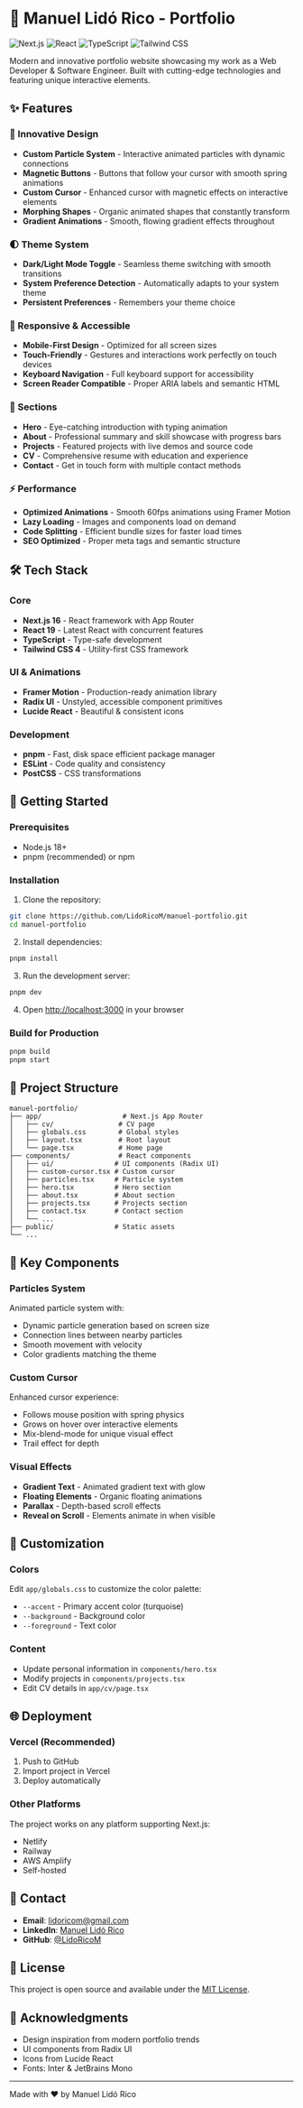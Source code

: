 # 🚀 Manuel Lidó Rico - Portfolio

![Next.js](https://img.shields.io/badge/Next.js-16.0-black?style=flat&logo=next.js)
![React](https://img.shields.io/badge/React-19.2-blue?style=flat&logo=react)
![TypeScript](https://img.shields.io/badge/TypeScript-5.0-blue?style=flat&logo=typescript)
![Tailwind CSS](https://img.shields.io/badge/Tailwind-4.1-38bdf8?style=flat&logo=tailwind-css)

Modern and innovative portfolio website showcasing my work as a Web Developer & Software Engineer. Built with cutting-edge technologies and featuring unique interactive elements.

## ✨ Features

### 🎨 Innovative Design
- **Custom Particle System** - Interactive animated particles with dynamic connections
- **Magnetic Buttons** - Buttons that follow your cursor with smooth spring animations
- **Custom Cursor** - Enhanced cursor with magnetic effects on interactive elements
- **Morphing Shapes** - Organic animated shapes that constantly transform
- **Gradient Animations** - Smooth, flowing gradient effects throughout

### 🌓 Theme System
- **Dark/Light Mode Toggle** - Seamless theme switching with smooth transitions
- **System Preference Detection** - Automatically adapts to your system theme
- **Persistent Preferences** - Remembers your theme choice

### 📱 Responsive & Accessible
- **Mobile-First Design** - Optimized for all screen sizes
- **Touch-Friendly** - Gestures and interactions work perfectly on touch devices
- **Keyboard Navigation** - Full keyboard support for accessibility
- **Screen Reader Compatible** - Proper ARIA labels and semantic HTML

### 🎯 Sections
- **Hero** - Eye-catching introduction with typing animation
- **About** - Professional summary and skill showcase with progress bars
- **Projects** - Featured projects with live demos and source code
- **CV** - Comprehensive resume with education and experience
- **Contact** - Get in touch form with multiple contact methods

### ⚡ Performance
- **Optimized Animations** - Smooth 60fps animations using Framer Motion
- **Lazy Loading** - Images and components load on demand
- **Code Splitting** - Efficient bundle sizes for faster load times
- **SEO Optimized** - Proper meta tags and semantic structure

## 🛠️ Tech Stack

### Core
- **Next.js 16** - React framework with App Router
- **React 19** - Latest React with concurrent features
- **TypeScript** - Type-safe development
- **Tailwind CSS 4** - Utility-first CSS framework

### UI & Animations
- **Framer Motion** - Production-ready animation library
- **Radix UI** - Unstyled, accessible component primitives
- **Lucide React** - Beautiful & consistent icons

### Development
- **pnpm** - Fast, disk space efficient package manager
- **ESLint** - Code quality and consistency
- **PostCSS** - CSS transformations

## 🚀 Getting Started

### Prerequisites
- Node.js 18+ 
- pnpm (recommended) or npm

### Installation

1. Clone the repository:
```bash
git clone https://github.com/LidoRicoM/manuel-portfolio.git
cd manuel-portfolio
```

2. Install dependencies:
```bash
pnpm install
```

3. Run the development server:
```bash
pnpm dev
```

4. Open [http://localhost:3000](http://localhost:3000) in your browser

### Build for Production

```bash
pnpm build
pnpm start
```

## 📂 Project Structure

```
manuel-portfolio/
├── app/                    # Next.js App Router
│   ├── cv/                # CV page
│   ├── globals.css        # Global styles
│   ├── layout.tsx         # Root layout
│   └── page.tsx           # Home page
├── components/            # React components
│   ├── ui/               # UI components (Radix UI)
│   ├── custom-cursor.tsx # Custom cursor
│   ├── particles.tsx     # Particle system
│   ├── hero.tsx          # Hero section
│   ├── about.tsx         # About section
│   ├── projects.tsx      # Projects section
│   ├── contact.tsx       # Contact section
│   └── ...
├── public/               # Static assets
└── ...
```

## 🎨 Key Components

### Particles System
Animated particle system with:
- Dynamic particle generation based on screen size
- Connection lines between nearby particles
- Smooth movement with velocity
- Color gradients matching the theme

### Custom Cursor
Enhanced cursor experience:
- Follows mouse position with spring physics
- Grows on hover over interactive elements
- Mix-blend-mode for unique visual effect
- Trail effect for depth

### Visual Effects
- **Gradient Text** - Animated gradient text with glow
- **Floating Elements** - Organic floating animations
- **Parallax** - Depth-based scroll effects
- **Reveal on Scroll** - Elements animate in when visible

## 📝 Customization

### Colors
Edit `app/globals.css` to customize the color palette:
- `--accent` - Primary accent color (turquoise)
- `--background` - Background color
- `--foreground` - Text color

### Content
- Update personal information in `components/hero.tsx`
- Modify projects in `components/projects.tsx`
- Edit CV details in `app/cv/page.tsx`

## 🌐 Deployment

### Vercel (Recommended)
1. Push to GitHub
2. Import project in Vercel
3. Deploy automatically

### Other Platforms
The project works on any platform supporting Next.js:
- Netlify
- Railway
- AWS Amplify
- Self-hosted

## 📧 Contact

- **Email**: lidoricom@gmail.com
- **LinkedIn**: [Manuel Lidó Rico](https://www.linkedin.com/in/manuel-lidó-rico-650345242/)
- **GitHub**: [@LidoRicoM](https://github.com/LidoRicoM)

## 📄 License

This project is open source and available under the [MIT License](LICENSE).

## 🙏 Acknowledgments

- Design inspiration from modern portfolio trends
- UI components from Radix UI
- Icons from Lucide React
- Fonts: Inter & JetBrains Mono

---

Made with ❤️ by Manuel Lidó Rico

